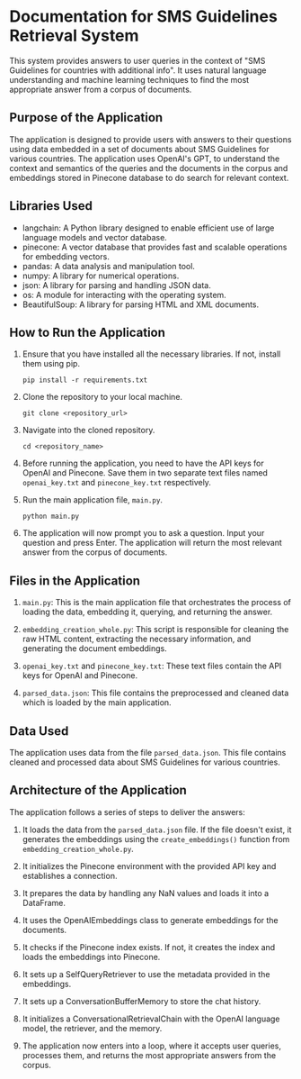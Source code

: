 # Documentation for SMS Guidelines Retrieval System

This system provides answers to user queries in the context of "SMS Guidelines for countries with additional info". It uses natural language understanding and machine learning techniques to find the most appropriate answer from a corpus of documents.

## Purpose of the Application

The application is designed to provide users with answers to their questions using data embedded in a set of documents about SMS Guidelines for various countries. The application uses OpenAI's GPT, to understand the context and semantics of the queries and the documents in the corpus and embeddings stored in Pinecone database to do search for relevant context.

## Libraries Used

-   langchain: A Python library designed to enable efficient use of large language models and vector database.
-   pinecone: A vector database that provides fast and scalable operations for embedding vectors.
-   pandas: A data analysis and manipulation tool.
-   numpy: A library for numerical operations.
-   json: A library for parsing and handling JSON data.
-   os: A module for interacting with the operating system.
-   BeautifulSoup: A library for parsing HTML and XML documents.

## How to Run the Application

1.  Ensure that you have installed all the necessary libraries. If not, install them using pip.


    ```pip install -r requirements.txt```

2.  Clone the repository to your local machine.

    ```git clone <repository_url> ```

3.  Navigate into the cloned repository.

    `cd <repository_name>` 

4.  Before running the application, you need to have the API keys for OpenAI and Pinecone. Save them in two separate text files named `openai_key.txt` and `pinecone_key.txt` respectively.
    
5.  Run the main application file, `main.py`.
    



    `python main.py` 

6.  The application will now prompt you to ask a question. Input your question and press Enter. The application will return the most relevant answer from the corpus of documents.

## Files in the Application

1.  `main.py`: This is the main application file that orchestrates the process of loading the data, embedding it, querying, and returning the answer.
    
2.  `embedding_creation_whole.py`: This script is responsible for cleaning the raw HTML content, extracting the necessary information, and generating the document embeddings.
    
3.  `openai_key.txt` and `pinecone_key.txt`: These text files contain the API keys for OpenAI and Pinecone.
    
4.  `parsed_data.json`: This file contains the preprocessed and cleaned data which is loaded by the main application.
    

## Data Used

The application uses data from the file `parsed_data.json`. This file contains cleaned and processed data about SMS Guidelines for various countries.

## Architecture of the Application

The application follows a series of steps to deliver the answers:

1.  It loads the data from the `parsed_data.json` file. If the file doesn't exist, it generates the embeddings using the `create_embeddings()` function from `embedding_creation_whole.py`.
    
2.  It initializes the Pinecone environment with the provided API key and establishes a connection.
    
3.  It prepares the data by handling any NaN values and loads it into a DataFrame.
    
4.  It uses the OpenAIEmbeddings class to generate embeddings for the documents.
    
5.  It checks if the Pinecone index exists. If not, it creates the index and loads the embeddings into Pinecone.
    
6.  It sets up a SelfQueryRetriever to use the metadata provided in the embeddings.
    
7.  It sets up a ConversationBufferMemory to store the chat history.
    
8.  It initializes a ConversationalRetrievalChain with the OpenAI language model, the retriever, and the memory.
    
9.  The application now enters into a loop, where it accepts user queries, processes them, and returns the most appropriate  answers from the corpus.